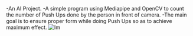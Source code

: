 -An AI Project.
-A simple program using Mediapipe and OpenCV to count the number of Push Ups done by the person in front of camera.
-The main goal is to ensure proper form while doing Push Ups so as to achieve maximum effect.
![Im](https://user-images.githubusercontent.com/95848665/189094967-e6cf2a01-4a8a-4a84-9876-0acb7022a178.png)
